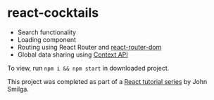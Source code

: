 # react-cocktails

- Search functionality
- Loading component
- Routing using React Router and [react-router-dom](https://www.npmjs.com/package/react-router-dom)
- Global data sharing using [Context API](https://reactjs.org/docs/context.html)

To view, run `npm i && npm start` in downloaded project.

This project was completed as part of a [React tutorial series](https://www.youtube.com/watch?v=a_7Z7C_JCyo&ab_channel=freeCodeCamp.org) by John Smilga.
